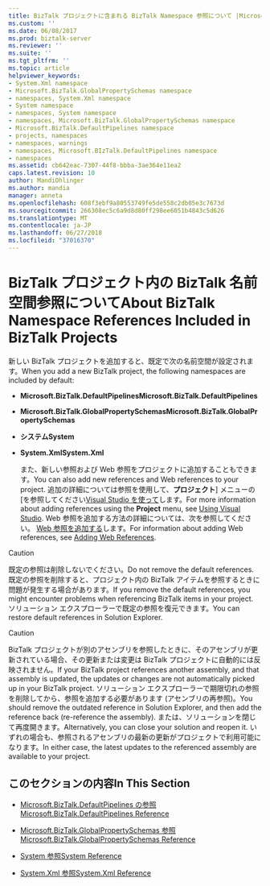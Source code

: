 ```yaml
---
title: BizTalk プロジェクトに含まれる BizTalk Namespace 参照について |Microsoft Docs
ms.custom: ''
ms.date: 06/08/2017
ms.prod: biztalk-server
ms.reviewer: ''
ms.suite: ''
ms.tgt_pltfrm: ''
ms.topic: article
helpviewer_keywords:
- System.Xml namespace
- Microsoft.BizTalk.GlobalPropertySchemas namespace
- namespaces, System.Xml namespace
- System namespace
- namespaces, System namespace
- namespaces, Microsoft.BizTalk.GlobalPropertySchemas namespace
- Microsoft.BizTalk.DefaultPipelines namespace
- projects, namespaces
- namespaces, warnings
- namespaces, Microsoft.BIzTalk.DefaultPipelines namespace
- namespaces
ms.assetid: cb642eac-7307-44f8-bbba-3ae364e11ea2
caps.latest.revision: 10
author: MandiOhlinger
ms.author: mandia
manager: anneta
ms.openlocfilehash: 608f3ebf9a80553749fe5de558c2db05e3c7673d
ms.sourcegitcommit: 266308ec5c6a9d8d80ff298ee6051b4843c5d626
ms.translationtype: MT
ms.contentlocale: ja-JP
ms.lasthandoff: 06/27/2018
ms.locfileid: "37016370"
---
```

# <a name="about-biztalk-namespace-references-included-in-biztalk-projects"></a><span data-ttu-id="e7760-102">BizTalk プロジェクト内の BizTalk 名前空間参照について</span><span class="sxs-lookup"><span data-stu-id="e7760-102">About BizTalk Namespace References Included in BizTalk Projects</span></span>
<span data-ttu-id="e7760-103">新しい BizTalk プロジェクトを追加すると、既定で次の名前空間が設定されます。</span><span class="sxs-lookup"><span data-stu-id="e7760-103">When you add a new BizTalk project, the following namespaces are included by default:</span></span>  
  
- <span data-ttu-id="e7760-104">**Microsoft.BizTalk.DefaultPipelines**</span><span class="sxs-lookup"><span data-stu-id="e7760-104">**Microsoft.BizTalk.DefaultPipelines**</span></span>  
  
- <span data-ttu-id="e7760-105">**Microsoft.BizTalk.GlobalPropertySchemas**</span><span class="sxs-lookup"><span data-stu-id="e7760-105">**Microsoft.BizTalk.GlobalPropertySchemas**</span></span>  
  
- <span data-ttu-id="e7760-106">**システム**</span><span class="sxs-lookup"><span data-stu-id="e7760-106">**System**</span></span>  
  
- <span data-ttu-id="e7760-107">**System.Xml**</span><span class="sxs-lookup"><span data-stu-id="e7760-107">**System.Xml**</span></span>  
  
  <span data-ttu-id="e7760-108">また、新しい参照および Web 参照をプロジェクトに追加することもできます。</span><span class="sxs-lookup"><span data-stu-id="e7760-108">You can also add new references and Web references to your project.</span></span> <span data-ttu-id="e7760-109">追加の詳細については参照を使用して、**プロジェクト**] メニューの [を参照してください[Visual Studio を使って](../core/using-visual-studio.md)します。</span><span class="sxs-lookup"><span data-stu-id="e7760-109">For more information about adding references using the **Project** menu, see [Using Visual Studio](../core/using-visual-studio.md).</span></span> <span data-ttu-id="e7760-110">Web 参照を追加する方法の詳細については、次を参照してください。 [Web 参照を追加する](../core/adding-web-references.md)します。</span><span class="sxs-lookup"><span data-stu-id="e7760-110">For information about adding Web references, see [Adding Web References](../core/adding-web-references.md).</span></span>  
  
> [!CAUTION]
>  <span data-ttu-id="e7760-111">既定の参照は削除しないでください。</span><span class="sxs-lookup"><span data-stu-id="e7760-111">Do not remove the default references.</span></span> <span data-ttu-id="e7760-112">既定の参照を削除すると、プロジェクト内の BizTalk アイテムを参照するときに問題が発生する場合があります。</span><span class="sxs-lookup"><span data-stu-id="e7760-112">If you remove the default references, you might encounter problems when referencing BizTalk items in your project.</span></span> <span data-ttu-id="e7760-113">ソリューション エクスプローラーで既定の参照を復元できます。</span><span class="sxs-lookup"><span data-stu-id="e7760-113">You can restore default references in Solution Explorer.</span></span>  
  
> [!CAUTION]
>  <span data-ttu-id="e7760-114">BizTalk プロジェクトが別のアセンブリを参照したときに、そのアセンブリが更新されている場合、その更新または変更は BizTalk プロジェクトに自動的には反映されません。</span><span class="sxs-lookup"><span data-stu-id="e7760-114">If your BizTalk project references another assembly, and that assembly is updated, the updates or changes are not automatically picked up in your BizTalk project.</span></span> <span data-ttu-id="e7760-115">ソリューション エクスプローラーで期限切れの参照を削除してから、参照を追加する必要があります (アセンブリの再参照)。</span><span class="sxs-lookup"><span data-stu-id="e7760-115">You should remove the outdated reference in Solution Explorer, and then add the reference back (re-reference the assembly).</span></span> <span data-ttu-id="e7760-116">または、ソリューションを閉じて再度開きます。</span><span class="sxs-lookup"><span data-stu-id="e7760-116">Alternatively, you can close your solution and reopen it.</span></span> <span data-ttu-id="e7760-117">いずれの場合も、参照されるアセンブリの最新の更新がプロジェクトで利用可能になります。</span><span class="sxs-lookup"><span data-stu-id="e7760-117">In either case, the latest updates to the referenced assembly are available to your project.</span></span>  
  
## <a name="in-this-section"></a><span data-ttu-id="e7760-118">このセクションの内容</span><span class="sxs-lookup"><span data-stu-id="e7760-118">In This Section</span></span>  
  
-   [<span data-ttu-id="e7760-119">Microsoft.BizTalk.DefaultPipelines の参照</span><span class="sxs-lookup"><span data-stu-id="e7760-119">Microsoft.BizTalk.DefaultPipelines Reference</span></span>](../core/microsoft-biztalk-defaultpipelines-reference.md)  
  
-   [<span data-ttu-id="e7760-120">Microsoft.BizTalk.GlobalPropertySchemas 参照</span><span class="sxs-lookup"><span data-stu-id="e7760-120">Microsoft.BizTalk.GlobalPropertySchemas Reference</span></span>](../core/microsoft-biztalk-globalpropertyschemas-reference.md)  
  
-   [<span data-ttu-id="e7760-121">System 参照</span><span class="sxs-lookup"><span data-stu-id="e7760-121">System Reference</span></span>](../core/system-reference.md)  
  
-   [<span data-ttu-id="e7760-122">System.Xml 参照</span><span class="sxs-lookup"><span data-stu-id="e7760-122">System.Xml Reference</span></span>](../core/system-xml-reference.md)